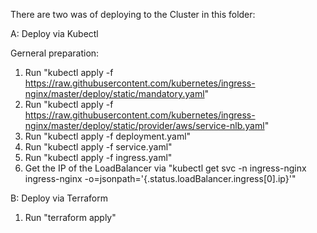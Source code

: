There are two was of deploying to the Cluster in this folder:




A: Deploy via Kubectl

Gerneral preparation:
1) Run "kubectl apply -f https://raw.githubusercontent.com/kubernetes/ingress-nginx/master/deploy/static/mandatory.yaml"
2) Run "kubectl apply -f https://raw.githubusercontent.com/kubernetes/ingress-nginx/master/deploy/static/provider/aws/service-nlb.yaml"
3) Run "kubectl apply -f deployment.yaml"
4) Run "kubectl apply -f service.yaml"
5) Run "kubectl apply -f ingress.yaml"
6) Get the IP of the LoadBalancer via "kubectl get svc -n ingress-nginx ingress-nginx -o=jsonpath='{.status.loadBalancer.ingress[0].ip}'"




B: Deploy via Terraform

1) Run "terraform apply"